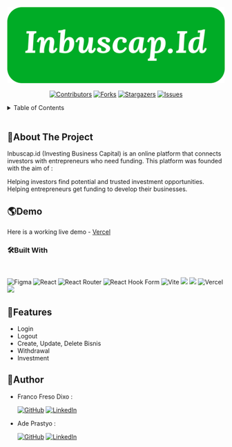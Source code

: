 <div align="center">
<img src="src\assets\LogoInbuscap.png"alt="Logo">

[![Contributors][contributors-shield]][contributors-url]
[![Forks][forks-shield]][forks-url]
[![Stargazers][stars-shield]][stars-url]
[![Issues][issues-shield]][issues-url]

</div>

<details>
  <summary>Table of Contents</summary>
  <ol>
    <li>
      <a href="#about-the-project">About The Project</a>
      <ul>
        <li><a href="#built-with">Built With</a></li>
      </ul>
    </li>
    <li><a href="#demo">Demo</a></li>
    <li><a href="#prototype">Prototype</a></li>
    <li>
      <a href="#getting-started">Getting Started</a>
      <ul>
        <li><a href="#prerequisites">Prerequisites</a></li>
        <li><a href="#installation">Installation</a></li>
      </ul>
    </li>
    <li><a href="#features">Features</a></li>
    <li><a href="#collaboration">Collaboration</a></li>
    <li><a href="#backend">Backend </a></li>
    <li><a href="#quality-engineer">Quality Engineer</a></li>
    <li><a href="#author">Author</a></li>
  </ol>
</details>
<br>

## 📃About The Project

Inbuscap.id (Investing Business Capital) is an online platform that connects investors with entrepreneurs who need funding. This platform was founded with the aim of :

Helping investors find potential and trusted investment opportunities.
Helping entrepreneurs get funding to develop their businesses.

## 🌎Demo

Here is a working live demo - [Vercel](https://inbuscap-id.vercel.app/)

### 🛠️Built With

<br>

![Figma](https://img.shields.io/badge/figma-%23F24E1E.svg?style=for-the-badge&logo=figma&logoColor=white)
![React](https://img.shields.io/badge/react-%2320232a.svg?style=for-the-badge&logo=react&logoColor=%2361DAFB)
![React Router](https://img.shields.io/badge/React_Router-CA4245?style=for-the-badge&logo=react-router&logoColor=white)
![React Hook Form](https://img.shields.io/badge/React%20Hook%20Form-%23EC5990.svg?style=for-the-badge&logo=reacthookform&logoColor=white)
![Vite](https://img.shields.io/badge/vite-%23646CFF.svg?style=for-the-badge&logo=vite&logoColor=white)
<img src="https://img.shields.io/badge/Tailwind_CSS-38B2AC?style=for-the-badge&logo=tailwind-css&logoColor=white" />
<img src="https://img.shields.io/badge/DaisyUi-FFFF00?style=for-the-badge&logo=daisyui&logoColor=white" />
![Vercel](https://img.shields.io/badge/Vercel-000000?style=for-the-badge&logo=vercel&logoColor=white)
<img src="https://img.shields.io/badge/Sweet Alert-7D4698?style=for-the-badge&logo=Sweet-Alert&logoColor=white" />



## 💫Features

- Login
- Logout
- Create, Update, Delete Bisnis
- Withdrawal
- Investment

## 🤖Author

- Franco Freso Dixo :

  [![GitHub](https://img.shields.io/badge/-Franco-black?style=for-the-badge&logo=github&logoColor=white)](https://github.com/dotarsojat69) [![LinkedIn](https://img.shields.io/badge/-Franco-blue?style=for-the-badge&logo=linkedin&logoColor=white)](https://www.linkedin.com/in/franco-freso-dixo-36723424b/)

- Ade Prastyo :

  [![GitHub](https://img.shields.io/badge/-Ade-black?style=for-the-badge&logo=github&logoColor=white)](https://github.com/adeprastyo) [![LinkedIn](https://img.shields.io/badge/-Ade-blue?style=for-the-badge&logo=linkedin&logoColor=white)](https://www.linkedin.com/in/adeprastyo/)

[contributors-shield]: https://img.shields.io/github/contributors/inbuscap-id/FE-Inbuscap.svg?style=for-the-badge
[contributors-url]: https://github.com/inbuscap-id/FE-Inbuscap/graphs/contributors
[forks-shield]: https://img.shields.io/github/forks/inbuscap-id/FE-Inbuscap.svg?style=for-the-badge
[forks-url]: https://github.com/inbuscap-id/FE-Inbuscap/network/members
[stars-shield]: https://img.shields.io/github/stars/inbuscap-id/FE-Inbuscap.svg?style=for-the-badge
[stars-url]: https://github.com/inbuscap-id/FE-Inbuscap/stargazers
[issues-shield]: https://img.shields.io/github/issues/inbuscap-id/FE-Inbuscap.svg?style=for-the-badge
[issues-url]: https://github.com/inbuscap-id/FE-Inbuscap/issues